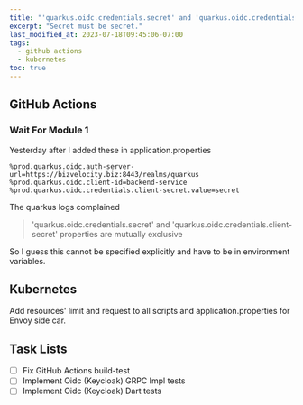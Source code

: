 ```yaml
---
title: "'quarkus.oidc.credentials.secret' and 'quarkus.oidc.credentials.client-secret' properties are mutually exclusive"
excerpt: "Secret must be secret."
last_modified_at: 2023-07-18T09:45:06-07:00
tags: 
  - github actions
  - kubernetes
toc: true
---
```


## GitHub Actions
### Wait For Module 1
Yesterday after I added these in application.properties

```
%prod.quarkus.oidc.auth-server-url=https://bizvelocity.biz:8443/realms/quarkus
%prod.quarkus.oidc.client-id=backend-service
%prod.quarkus.oidc.credentials.client-secret.value=secret
```

The quarkus logs complained
> 'quarkus.oidc.credentials.secret' and 'quarkus.oidc.credentials.client-secret' properties are mutually exclusive

So I guess this cannot be specified explicitly and have to be in environment variables.

## Kubernetes
Add resources' limit and request to all scripts and application.properties for Envoy side car.


## Task Lists

- [ ] Fix GitHub Actions build-test
- [ ] Implement Oidc (Keycloak) GRPC Impl tests
- [ ] Implement Oidc (Keycloak) Dart tests